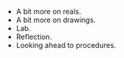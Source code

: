 * A bit more on reals.
* A bit more on drawings.
* Lab.
* Reflection.
* Looking ahead to procedures.
